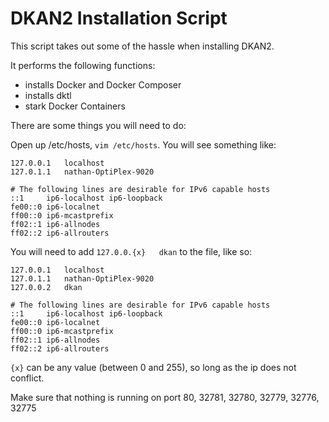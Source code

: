 # DKAN2 Installation Script

This script takes out some of the hassle when installing DKAN2.

It performs the following functions:
- installs Docker and Docker Composer
- installs dktl
- stark Docker Containers

There are some things you will need to do:

Open up /etc/hosts, `vim /etc/hosts`. You will see something like:
```
127.0.0.1	localhost
127.0.1.1	nathan-OptiPlex-9020

# The following lines are desirable for IPv6 capable hosts
::1     ip6-localhost ip6-loopback
fe00::0 ip6-localnet
ff00::0 ip6-mcastprefix
ff02::1 ip6-allnodes
ff02::2 ip6-allrouters

```
You will need to add `127.0.0.{x}   dkan` to the file, like so:
```
127.0.0.1	localhost
127.0.1.1	nathan-OptiPlex-9020
127.0.0.2   dkan

# The following lines are desirable for IPv6 capable hosts
::1     ip6-localhost ip6-loopback
fe00::0 ip6-localnet
ff00::0 ip6-mcastprefix
ff02::1 ip6-allnodes
ff02::2 ip6-allrouters
```
`{x}` can be any value (between 0 and 255), so long as the ip does not conflict.

Make sure that nothing is running on port 80, 32781, 32780, 32779, 32776, 32775